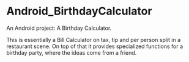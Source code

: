 Android_BirthdayCalculator
==========================

An Android project: A Birthday Calculator.

This is essentially a Bill Calculator on tax, tip and per person split in a restaurant scene. On top of that it provides specialized functions for a birthday party, where the ideas come from a friend.
